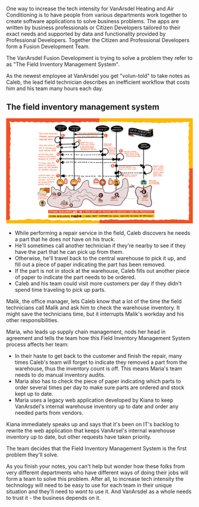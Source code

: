 One way to increase the tech intensity for VanArsdel Heating and Air Conditioning is to have people from various departments work together to create software applications to solve business problems. The apps are written by business professionals or Citizen Developers tailored to their exact needs and supported by data and functionality provided by Professional Developers. Together the Citizen and Professional Developers form a Fusion Development Team.

The VanArsdel Fusion Development is trying to solve a problem they refer to as "The Field Inventory Management System".

As the newest employee at VanArsdel you get "volun-told" to take notes as Caleb, the lead field technician describes an inefficient workflow that costs him and his team many hours each day.

## The field inventory management system

![graphic showing workflow of the current inventory management system](../media/vanarsdel-current-inventory-management-process.png)

- While performing a repair service in the field, Caleb discovers he needs a part that he does not have on his truck.
- He'll sometimes call another technician if they're nearby to see if they have the part that he can pick up from them.
- Otherwise, he'll travel back to the central warehouse to pick it up, and fill out a piece of paper indicating the part has been removed.
- If the part is not in stock at the warehouse, Caleb fills out another piece of paper to indicate the part needs to be ordered.
- Caleb and his team could visit more customers per day if they didn't spend time traveling to pick up parts.

Malik, the office manager, lets Caleb know that a lot of the time the field technicians call Malik and ask him to check the warehouse inventory. It might save the technicians time, but it interrupts Malik's workday and his other responsibilities.

Maria, who leads up supply chain management, nods her head in agreement and tells the team how this Field Inventory Management System process affects her team:

- In their haste to get back to the customer and finish the repair, many times Caleb's team will forget to indicate they removed a part from the warehouse, thus the inventory count is off. This means Maria's team needs to do manual inventory audits.
- Maria also has to check the piece of paper indicating which parts to order several times per day to make sure parts are ordered and stock kept up to date.
- Maria uses a legacy web application developed by Kiana to keep VanArsdel's internal warehouse inventory up to date and order any needed parts from vendors.

Kiana immediately speaks up and says that it's been on IT's backlog to rewrite the web application that keeps VanArsel's internal warehouse inventory up to date, but other requests have taken priority.

The team decides that the Field Inventory Management System is the first problem they'll solve.

As you finish your notes, you can't help but wonder how these folks from very different departments who have different ways of doing their jobs will form a team to solve this problem. After all, to increase tech intensity the technology will need to be easy to use for each team in their unique situation and they'll need to _want_ to use it. And VanArsdel as a whole needs to trust it - the business depends on it.
